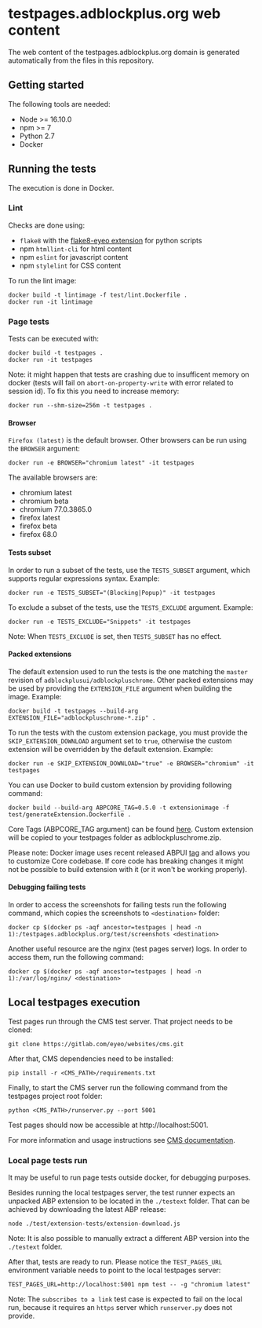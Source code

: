 # testpages.adblockplus.org web content

The web content of the testpages.adblockplus.org domain is generated
automatically from the files in this repository.

## Getting started

The following tools are needed:
* Node >= 16.10.0
* npm >= 7
* Python 2.7
* Docker

## Running the tests

The execution is done in Docker.

### Lint

Checks are done using:
* `flake8` with the [flake8-eyeo extension](https://gitlab.com/eyeo/auxiliary/eyeo-coding-style/-/tree/master/flake8-eyeo)
for python scripts
* npm `htmllint-cli` for html content
* npm `eslint` for javascript content
* npm `stylelint` for CSS content

To run the lint image:
```
docker build -t lintimage -f test/lint.Dockerfile .
docker run -it lintimage
```

### Page tests

Tests can be executed with:
```
docker build -t testpages .
docker run -it testpages
```

Note: it might happen that tests are crashing due to insufficent memory on docker (tests will fail on `abort-on-property-write`  with error related to session id). To fix this you need to increase memory:
```
docker run --shm-size=256m -t testpages .
```
#### Browser

`Firefox (latest)` is the default browser. Other browsers can be run using the
`BROWSER` argument:
```
docker run -e BROWSER="chromium latest" -it testpages
```

The available browsers are:
* chromium latest
* chromium beta
* chromium 77.0.3865.0
* firefox latest
* firefox beta
* firefox 68.0

#### Tests subset

In order to run a subset of the tests, use the `TESTS_SUBSET` argument,
which supports regular expressions syntax. Example:
```
docker run -e TESTS_SUBSET="(Blocking|Popup)" -it testpages
```

To exclude a subset of the tests, use the `TESTS_EXCLUDE` argument.
Example:
```
docker run -e TESTS_EXCLUDE="Snippets" -it testpages
```

Note: When `TESTS_EXCLUDE` is set, then `TESTS_SUBSET` has no effect.

#### Packed extensions

The default extension used to run the tests is the one matching the `master`
revision of `adblockplusui/adblockpluschrome`. Other packed extensions may be
used by providing the `EXTENSION_FILE` argument when building the image.
Example:
```
docker build -t testpages --build-arg EXTENSION_FILE="adblockpluschrome-*.zip" .
```

To run the tests with the custom extension package, you must provide the
`SKIP_EXTENSION_DOWNLOAD` argument set to `true`, otherwise the custom extension
will be overridden by the default extension. Example:
```
docker run -e SKIP_EXTENSION_DOWNLOAD="true" -e BROWSER="chromium" -it testpages
```

You can use Docker to build custom extension by providing following command:
```
docker build --build-arg ABPCORE_TAG=0.5.0 -t extensionimage -f test/generateExtension.Dockerfile .
```
Core Tags (ABPCORE_TAG argument) can be found [here](https://gitlab.com/eyeo/adblockplus/abc/adblockpluscore/-/tags).
Custom extension will be copied to your testpages folder as adblockpluschrome.zip.

Please note: Docker image uses recent released ABPUI [tag](https://gitlab.com/eyeo/adblockplus/abpui/adblockplusui/-/tags)
and allows you to customize Core codebase.
If core code has breaking changes it might not be possible to build extension with it (or it won't be working properly).

#### Debugging failing tests

In order to access the screenshots for failing tests run the following command,
which copies the screenshots to `<destination>` folder:
```
docker cp $(docker ps -aqf ancestor=testpages | head -n 1):/testpages.adblockplus.org/test/screenshots <destination>
```

Another useful resource are the nginx (test pages server) logs. In order to
access them, run the following command:
```
docker cp $(docker ps -aqf ancestor=testpages | head -n 1):/var/log/nginx/ <destination>
```

## Local testpages execution

Test pages run through the CMS test server. That project needs to be cloned:
```
git clone https://gitlab.com/eyeo/websites/cms.git
```

After that, CMS dependencies need to be installed:
```
pip install -r <CMS_PATH>/requirements.txt
```

Finally, to start the CMS server run the following command from the testpages
project root folder:
```
python <CMS_PATH>/runserver.py --port 5001
```

Test pages should now be accessible at http://localhost:5001.

For more information and usage instructions see [CMS documentation](https://gitlab.com/eyeo/websites/cms/-/blob/master/README.md).

### Local page tests run

It may be useful to run page tests outside docker, for debugging purposes.

Besides running the local testpages server, the test runner expects an unpacked
ABP extension to be located in the `./testext` folder. That can be achieved by
downloading the latest ABP release:
```
node ./test/extension-tests/extension-download.js
```

Note: It is also possible to manually extract a different ABP version into the
`./testext` folder.

After that, tests are ready to run. Please notice the `TEST_PAGES_URL`
environment variable needs to point to the local testpages server:
```
TEST_PAGES_URL=http://localhost:5001 npm test -- -g "chromium latest"
```

Note: The `subscribes to a link` test case is expected to fail on the local run,
because it requires an `https` server which `runserver.py` does not provide.
